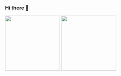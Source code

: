 ### Hi there 👋

<div>
<a href="https://github.com/feedamasceno">
<img height="180em" src="https://github-readme-stats.vercel.app/api/top-langs/?feedamasceno&layout=compact&langs_count=7&theme=dracula"/>
<img height="180em" src="https://github-readme-stats.vercel.app/api?feedamasceno-aqui&show_icons=true&theme=dracula&include_all_commits=true&count_private=true"/>
</div>
  

<!--
**Feedamasceno/feedamasceno** is a ✨ _special_ ✨ repository because its `README.md` (this file) appears on your GitHub profile.

Here are some ideas to get you started:

- 🔭 I’m currently working on ...
- 🌱 I’m currently learning ...
- 👯 I’m looking to collaborate on ...
- 🤔 I’m looking for help with ...
- 💬 Ask me about ...
- 📫 How to reach me: ...
- 😄 Pronouns: ...
- ⚡ Fun fact: ...
-->
